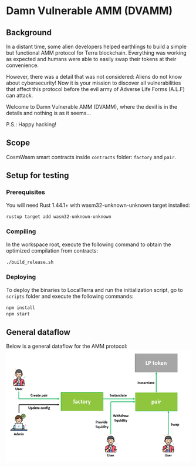 # Damn Vulnerable AMM (DVAMM)
## Background
In a distant time, some alien developers helped earthlings to build a simple but functional AMM protocol for Terra blockchain. Everything was working as expected and humans were able to easily swap their tokens at their convenience.

However, there was a detail that was not considered: Aliens do not know about cybersecurity! Now it is your mission to discover all vulnerabilities that affect this protocol before the evil army of Adverse Life Forms (A.L.F) can attack.

Welcome to Damn Vulnerable AMM (DVAMM), where the devil is in the details and nothing is as it seems... 

P.S.: Happy hacking!
## Scope
CosmWasm smart contracts inside `contracts` folder: `factory` and `pair`. 
## Setup for testing
### Prerequisites
You will need Rust 1.44.1+ with wasm32-unknown-unknown target installed:
```sh
rustup target add wasm32-unknown-unknown
```
### Compiling
In the workspace root, execute the following command to obtain the optimized compilation from contracts:
```sh
./build_release.sh
```
### Deploying
To deploy the binaries to LocalTerra and run the initialization script, go to `scripts` folder and execute the following commands:
```sh
npm install
npm start
```
## General dataflow
Below is a general dataflow for the AMM protocol:
![](./doc/amm-dataflow.png)